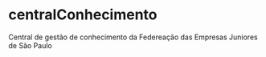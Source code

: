 centralConhecimento
===================

Central de gestão de conhecimento da Federeação das Empresas Juniores de São Paulo
